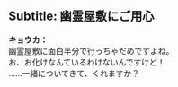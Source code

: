 # 

  
## Subtitle: 幽霊屋敷にご用心
  
**キョウカ：**  
幽霊屋敷に面白半分で行っちゃだめですよね。  
お、お化けなんているわけないんですけど！  
……一緒についてきて、くれますか？  
